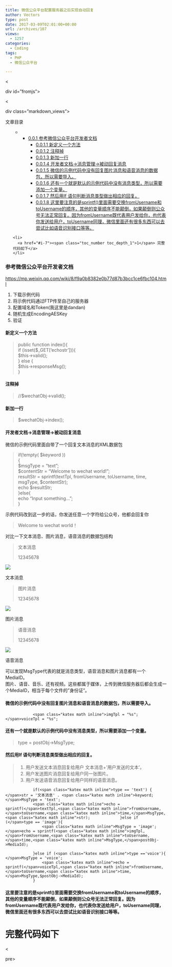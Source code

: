 ```yaml
---
title: 微信公众平台配置服务器之后实现自动回复
author: Vectors
type: post
date: 2017-03-09T02:01:00+00:00
url: /archives/107
views:
  - 1257
categories:
  - Coding
tags:
  - PHP
  - 微信公众平台

---
```

<

div id=&#8221;fromjs&#8221;>

<

div class=&#8221;markdown_views&#8221;>

<div id="toc_container" class="no_bullets card">
  <p class="toc_title">
    文章目录
  </p>
  
  <ul class="toc_list">
    <ul>
      <li>
        <ul>
          <li>
            <a href="#i"><span class="toc_number toc_depth_3">0.0.1</span> 参考微信公众平台开发者文档</a><ul>
              <li>
                <a href="#i-2"><span class="toc_number toc_depth_4">0.0.1.1</span> 新定义一个方法</a>
              </li>
              <li>
                <a href="#i-3"><span class="toc_number toc_depth_4">0.0.1.2</span> 注释掉</a>
              </li>
              <li>
                <a href="#i-4"><span class="toc_number toc_depth_4">0.0.1.3</span> 新加一行</a>
              </li>
              <li>
                <a href="#-gt-gt"><span class="toc_number toc_depth_4">0.0.1.4</span> 开发者文档->消息管理->被动回复消息</a>
              </li>
              <li>
                <a href="#i-5"><span class="toc_number toc_depth_4">0.0.1.5</span> 微信的示例代码中没有回复图片消息和语音消息的数据包，所以需要导入。</a>
              </li>
              <li>
                <a href="#i-6"><span class="toc_number toc_depth_4">0.0.1.6</span> 还有一个就是默认的示例代码中没有消息类型，所以需要添加一个变量。</a>
              </li>
              <li>
                <a href="#If"><span class="toc_number toc_depth_4">0.0.1.7</span> 然后用If 语句判断消息类型做出相应的回复。</a>
              </li>
              <li>
                <a href="#sprintffromUsernametoUsernamefromUsernametoUsername"><span class="toc_number toc_depth_4">0.0.1.8</span> 这里要注意的是sprintf()里面需要交换fromUsername和toUsername的顺序，其他的变量顺序不能颠倒，如果颠倒则公众号无法正常回复。因为fromUsername既代表用户发给你，也代表你发送给用户，toUsername同理，微信里面还有很多东西可以去尝试比如语音识别接口等等。</a>
              </li>
            </ul>
          </li>
        </ul>
      </li>
    </ul></li>
    
    <li>
      <a href="#i-7"><span class="toc_number toc_depth_1">1</span> 完整代码如下</a>
    </li>
  </ul>
</div>

### <span id="i">参考微信公众平台开发者文档</span>

<a href="https://mp.weixin.qq.com/wiki/8/f9a0b8382e0b77d87b3bcc1ce6fbc104.html" target="_blank" rel="nofollow" >https://mp.weixin.qq.com/wiki/8/f9a0b8382e0b77d87b3bcc1ce6fbc104.html</a>

  1. 下载示例代码
  2. 将示例代码通过FTP传至自己的服务器
  3. 配置域名和Token(我这里是dandan)
  4. 随机生成EncodingAESKey
  5. 验证

#### <span id="i-2">新定义一个方法</span>

> public function index(){  
> if (isset($_GET[&#8216;echostr&#8217;])){  
> $this->valid();  
> } else {  
> $this->responseMsg();  
> }

#### <span id="i-3">注释掉</span>

> //$wechatObj->valid();

#### <span id="i-4">新加一行</span>

> $wechatObj->index();

#### <span id="-gt-gt">开发者文档->消息管理->被动回复消息</span>

微信的示例代码里面自带了一个回复文本消息的XML数据包

> if(!empty( $keyword ))  
> {  
> $msgType = &#8220;text&#8221;;  
> $contentStr = &#8220;Welcome to wechat world!&#8221;;  
> <span class="katex math inline">resultStr = sprintf(</span>textTpl, <span class="katex math inline">fromUsername, </span>toUsername, <span class="katex math inline">time, </span>msgType, $contentStr);  
> echo $resultStr;  
> }else{  
> echo &#8220;Input something&#8230;&#8221;;  
> }

示例代码改到这一步的话，你发送任意一个字符给公众号，他都会回复你

> Welcome to wechat world！

对比一下文本消息、图片消息，语音消息的数据包结构

> 文本消息
> 
> 12345678
> 
> 

<div class="image-package">
  <img src="http://upload-images.jianshu.io/upload_images/3858429-f18d9582f2e5fef0.png?imageMogr2/auto-orient/strip%7CimageView2/2/w/1240" /></p> 
  
  <div class="image-caption">
    文本消息
  </div>
</div>

> 图片消息
> 
> 12345678
> 
> 

<div class="image-package">
  <img src="http://upload-images.jianshu.io/upload_images/3858429-bae0e15c3ebf5cca.png?imageMogr2/auto-orient/strip%7CimageView2/2/w/1240" /></p> 
  
  <div class="image-caption">
    图片消息
  </div>
</div>

> 语音消息
> 
> 12345678
> 
> 

<div class="image-package">
  <img src="http://upload-images.jianshu.io/upload_images/3858429-353e71adbc559a6f.png?imageMogr2/auto-orient/strip%7CimageView2/2/w/1240" /></p> 
  
  <div class="image-caption">
    语音消息
  </div>
</div>

可以发现MsgType代表的就是消息类型，语音消息和图片消息都有一个MediaID。  
图片、语音、音乐、还有视频。这些都属于媒体，上传到微信服务器后都会生成一个MediaID，相当于每个文件的&#8221;身份证&#8221;。

#### <span id="i-5">微信的示例代码中没有回复图片消息和语音消息的数据包，所以需要导入。</span>

                <span class="katex math inline">imgTpl = "%s";             </span>voiceTpl = "%s";

#### <span id="i-6">还有一个就是默认的示例代码中没有消息类型，所以需要添加一个变量。</span>

> <span class="katex math inline">type = </span>postObj->MsgType;

#### <span id="If">然后用If 语句判断消息类型做出相应的回复。</span>

>   1. 用户发送文本消息回复给用户 文本消息+&#8217;用户发送的文本&#8217;。
>   2. 用户发送图片消息回复给用户同一张图片。
>   3. 用户发送语音消息回复给用户同样的语音消息。

                if(<span class="katex math inline">type == 'text') {                 </span>str = '文本消息' . <span class="katex math inline">keyword;                   </span>MsgType = 'text';
                <span class="katex math inline">echo = sprintf(</span>textTpl,<span class="katex math inline">fromUsername,</span>toUsername,<span class="katex math inline">time,</span>MsgType,<span class="katex math inline">str);             }else if (</span>type == 'image'){
                    <span class="katex math inline">MsgType = 'image';                 </span>echo = sprintf(<span class="katex math inline">imgTpl,</span>fromUsername,<span class="katex math inline">toUsername,</span>time,<span class="katex math inline">MsgType,</span>postObj->MediaId);
    
                }else if (<span class="katex math inline">type =='voice'){                 </span>MsgType = 'voice';
                    <span class="katex math inline">echo = sprintf(</span>voiceTpl,<span class="katex math inline">fromUsername,</span>toUsername,<span class="katex math inline">time,</span>MsgType,$postObj->MediaId);
                }

#### <span id="sprintffromUsernametoUsernamefromUsernametoUsername">这里要注意的是sprintf()里面需要交换fromUsername和toUsername的顺序，其他的变量顺序不能颠倒，如果颠倒则公众号无法正常回复。因为fromUsername既代表用户发给你，也代表你发送给用户，toUsername同理，微信里面还有很多东西可以去尝试比如语音识别接口等等。</span>

# <span id="i-7">完整代码如下</span>

<

pre></p>